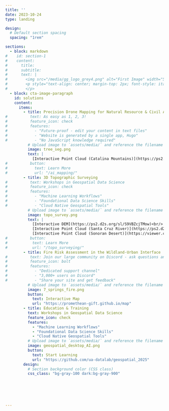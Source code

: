 ```yaml
---
title: ''
date: 2023-10-24
type: landing

design:
  # Default section spacing
  spacing: "1rem"

sections:
  - block: markdown
#    id: section-1
#    content:
#      title: 
#      subtitle: 
#      text: |
#        <img src="/media/gg_logo_grey4.png" alt="First Image" width="500">
#        <p style="text-align: center; margin-top: 2px; font-style: italic;">
#        </p> 
  - block: cta-image-paragraph
    id: solutions
    content:
      items:
        - title: Precision Drone Mapping for Natural Resource & Civil Applications
#          text: As easy as 1, 2, 3!
#          feature_icon: check
#          features:
#            - "Future-proof - edit your content in text files"
#            - "Website is generated by a single app, Hugo"
#            - "No JavaScript knowledge required"
          # Upload image to `assets/media/` and reference the filename here
          image: tree_seg.png
          text: | 
            [Interactive Point Cloud (Catalina Mountains)](https://ps2.d2s.org/sharepotree?file_id=57d55873-6df2-42fe-a8ad-fd01c67e1fcd)<br/>
#          button:
#            text: Learn More
#            url: "/ai_mapping/"
        - title: 3D Topographic Surveying
#          text: Workshops in Geospatial Data Science
#          feature_icon: check
#          features:
#            - "Machine Learning Workflows"
#            - "Foundational Data Science Skills"
#            - "Cloud Native Geospatial Tools"
          # Upload image to `assets/media/` and reference the filename here
          image: topo_survey.png
          text: | 
            [Interactive DEM](https://ps2.d2s.org/sl/S9VBZcjTMow)<br/>
            [Interactive Point Cloud (Santa Cruz River)](https://ps2.d2s.org/sharepotree?file_id=d6056396-4bde-48ae-a745-f5f131f57405)<br/>
            [Interactive Point Cloud (Sonoran Desert)](https://viewer.copc.io?state=381c861efb8fc737530a0ab8b2273785b47e0827fef4ac03b0ae5a21ee0ad5f2)
#          button:
#           text: Learn More
#           url: "/topo_surveying/"
        - title: Fire Risk Assessment in the Wildland-Urban Interface
#          text: Join our large community on Discord - ask questions and get live responses
#          feature_icon: bolt
#          features:
#            - "Dedicated support channel"
#            - "3,000+ users on Discord"
#            - "Share your site and get feedback"
          # Upload image to `assets/media/` and reference the filename here
          image: 7_springs_fire.png
          button:
            text: Interactive Map
            url: "https://promethean-gift.github.io/map" 
        - title: Education & Training
          text: Workshops in Geospatial Data Science
          feature_icon: check
          features:
            - "Machine Learning Workflows"
            - "Foundational Data Science Skills"
            - "Cloud Native Geospatial Tools"
          # Upload image to `assets/media/` and reference the filename here
          image: geospatial_desktop_AI.png
          button:
            text: Start Learning
            url: "https://github.com/ua-datalab/geospatial_2025"   
        design:
          # Section background color (CSS class)
          css_class: "bg-gray-100 dark:bg-gray-900"
            
  




---
```

